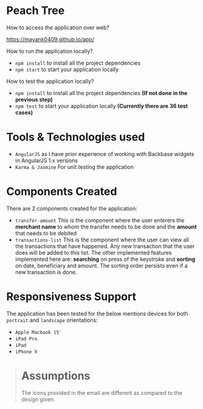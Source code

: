 # Peach Tree

How to access the application over web?

  https://mayank0409.github.io/app/

How to run the application locally?

  - `npm install` to install all the project dependencies
  - `npm start` to start your application locally

How to test the application locally?

  - `npm install` to install all the project dependencies **(If not done in the previous step)**
  - `npm test` to start your application locally 
  **(Currently there are 36 test cases)**

# Tools & Technologies used

  - `AngularJS` as I have prior experience of working with Backbase widgets in AngularJS 1.x versions
  - `Karma & Jasmine` For unit testing the application

# Components Created

  There are 2 components created for the application:
  
  - `transfer-amount` This is the component where the user enterers the **merchant name** to whom the transfer needs to be done and the **amount** that needs to be debited
  - `transactions-list` This is the component where the user can view all the transactions that have happened. Any new transaction that the user does will be added to this list. The other implemented features implemented here are: **searching** on press of the keystroke and **sorting** on date, beneficiary and amount. The sorting order persists even if a new transaction is done.

# Responsiveness Support
  
  The application has been tested for the below mentions devices for both `portrait` and `landscape` orientations:
  
  - `Apple Macbook 15'`
  - `iPad Pro`
  - `iPad`
  - `iPhone X`

> # Assumptions
> The icons provided in the email are different as compared to the design given.

